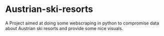 # Austrian-ski-resorts
A Project aimed at doing some webscraping in python to compromise data about Austrian ski resorts and provide some nice visuals.
